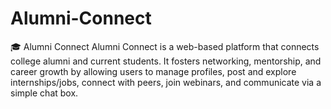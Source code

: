 # Alumni-Connect
🎓 Alumni Connect  Alumni Connect is a web-based platform that connects college alumni and current students. It fosters networking, mentorship, and career growth by allowing users to manage profiles, post and explore internships/jobs, connect with peers, join webinars, and communicate via a simple chat box.
